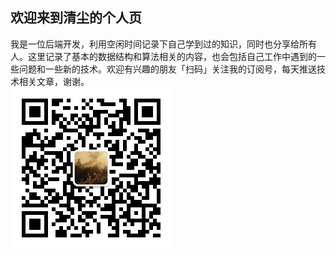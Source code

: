 ##  欢迎来到清尘的个人页

我是一位后端开发，利用空闲时间记录下自己学到过的知识，同时也分享给所有人。这里记录了基本的数据结构和算法相关的内容，也会包括自己工作中遇到的一些问题和一些新的技术。欢迎有兴趣的朋友「扫码」关注我的订阅号，每天推送技术相关文章，谢谢。  
![清尘闲聊](/img/wechat.jpg)

